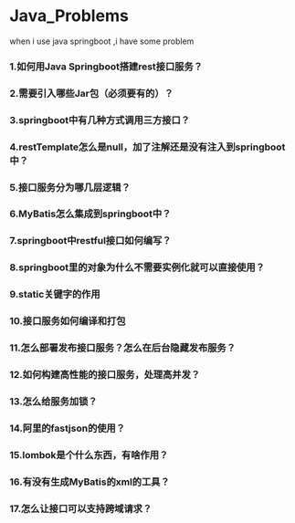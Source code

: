 # Java_Problems
when i use java springboot ,i have some problem



### 1.如何用Java Springboot搭建rest接口服务？

### 2.需要引入哪些Jar包（必须要有的）？

### 3.springboot中有几种方式调用三方接口？

### 4.restTemplate怎么是null，加了注解还是没有注入到springboot中？

### 5.接口服务分为哪几层逻辑？

### 6.MyBatis怎么集成到springboot中？

### 7.springboot中restful接口如何编写？

### 8.springboot里的对象为什么不需要实例化就可以直接使用？

### 9.static关键字的作用

### 10.接口服务如何编译和打包

### 11.怎么部署发布接口服务？怎么在后台隐藏发布服务？

### 12.如何构建高性能的接口服务，处理高并发？

### 13.怎么给服务加锁？

### 14.阿里的fastjson的使用？

### 15.lombok是个什么东西，有啥作用？

### 16.有没有生成MyBatis的xml的工具？

### 17.怎么让接口可以支持跨域请求？
